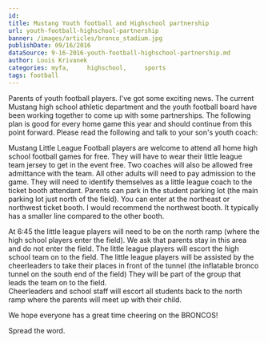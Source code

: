 ```yaml
---
id: 
title: Mustang Youth football and Highschool partnership
url: youth-football-highschool-partnership
banner: /images/articles/bronco_stadium.jpg
publishDate: 09/16/2016
dataSource: 9-16-2016-youth-football-highschool-partnership.md
author: Louis Krivanek
categories: myfa,     highschool,     sports
tags: football
---
```

Parents of youth football players.
I've got some exciting news.  The current Mustang high school athletic department and the youth football board have been working together to come up with some partnerships.  The following plan is good for every home game this year and should continue from this point forward. Please read the following and talk to your son's youth coach:

 
Mustang Little League Football players are welcome to attend all home high school football games for free.  They will have to wear their little league team jersey to get in the event free.  Two coaches will also be allowed free admittance with the team.   All other adults will need to pay admission to the game.   They will need to identify themselves as a little league coach to the ticket booth attendant.  Parents can park in the student parking lot (the main parking lot just north of the field).  You can enter at the northeast or northwest ticket booth.  I would recommend the northwest booth.  It typically has a smaller line compared to the other booth.
 
At 6:45 the little league players will need to be on the north ramp (where the high school players enter the field).  We ask that parents stay in this area and do not enter the field.
The little league players will escort the high school team on to the field.
The little league players will be assisted by the cheerleaders to take their places in front of the tunnel (the inflatable bronco tunnel on the south end of the field)
They will be part of the group that leads the team on to the field.  
Cheerleaders and school staff will escort all students back to the north ramp where the parents will meet up with their child.
 
We hope everyone has a great time cheering on the BRONCOS!

Spread the word.